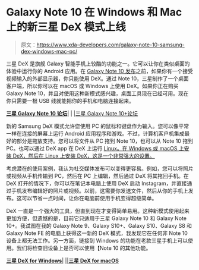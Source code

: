 # Galaxy Note 10 在 Windows 和 Mac 上的新三星 DeX 模式上线

> 原文：<https://www.xda-developers.com/galaxy-note-10-samsung-dex-windows-mac-pc/>

三星 DeX 是旗舰 Galaxy 智能手机上较酷的功能之一。它可以让你在类似桌面的体验中运行你的 Android 应用。在 [Galaxy Note 10 发布](https://www.xda-developers.com/samsung-galaxy-note-10-specs-features-price-availability/)之前，如果你有一个接受视频输入的外部显示器，你只能使用 DeX。通过 Note 10，三星制作了一个桌面客户端，所以你可以在 macOS 或 Windows 上使用 DeX。如果你正在购买 Galaxy Note 10，并且对使用这种新模式感兴趣，桌面工具现在已经可用。现在你只需要一根 USB 线就能把你的手机和电脑连接起来。

[**三星 Galaxy Note 10 论坛**](https://forum.xda-developers.com/galaxy-note-10)| | |[三星 Galaxy Note 10+论坛](https://forum.xda-developers.com/galaxy-note-10+)

新的 Samsung DeX 模式允许您使用 PC 的鼠标和键盘作为输入。您可以像平常一样在连接的屏幕上运行 Android 应用程序和游戏。不过，计算机客户机集成最好的部分是拖放支持。您可以将文件从 PC 拖到 Note 10，也可以从 Note 10 拖到 PC。也可以通过 DeX app 在 DeX 上运行 [Linux。在 Windows 或 macOS 上安装 DeX，然后在 Linux 上安装 DeX，这是一个非常强大的设置。](https://www.xda-developers.com/hands-on-linux-on-samsung-dex-samsung-galaxy-note-9/)

考虑潜在的使用案例，我认为社交媒体发布可以变得更容易。例如，您可以将照片或视频从手机传输到 PC，然后在 PC 上编辑，然后通过 DeX 将其拖回手机。在 DeX 打开的情况下，你可以在笔记本电脑上使用 DeX 启动 Instagram，并直接通过手机发布编辑好的照片或视频。以前，这需要你发送文件，然后从你的手机上发布。这可以节省一点时间，让你在电脑前使用手机变得超级简单。

DeX 一直是一个强大的工具，但直到现在才变得简单易用。这种新模式使用起来更加方便，但遗憾的是，目前它只适用于三星 Galaxy Note 10 和 Galaxy Note 10+。我试图在我的 Galaxy Note 9、Galaxy S10+、Galaxy S10、Galaxy S8 和 Galaxy Note FE 的电脑上获得这一新的 DeX 模式，我发现它在任何非 Note 10 设备上都无法工作。另一方面，链接到 Windows 的功能在老款三星手机上可以使用。我们将检查旧设备上是否可以使用【Note 10 的其他功能。

[**三星 DeX for Windows**](https://shop-links.co/link/?exclusive=1&publisher_slug=xda&article_name=Galaxy+Note+10%27s+new+Samsung+DeX+integration+with+Windows+and+Mac+PCs+goes+live&article_url=https%3A%2F%2Fwww.xda-developers.com%2Fgalaxy-note-10-samsung-dex-windows-mac-pc%2F&u1=UUxdaUeUpU25688&url=https%3A%2F%2Fwww.samsung.com%2Fglobal%2Fdownload%2FSamsungDeXWin)| |[|**三星 DeX for macOS**](https://shop-links.co/link/?exclusive=1&publisher_slug=xda&article_name=Galaxy+Note+10%27s+new+Samsung+DeX+integration+with+Windows+and+Mac+PCs+goes+live&article_url=https%3A%2F%2Fwww.xda-developers.com%2Fgalaxy-note-10-samsung-dex-windows-mac-pc%2F&u1=UUxdaUeUpU25688&url=https%3A%2F%2Fwww.samsung.com%2Fglobal%2Fdownload%2FSamsungDeXMac)